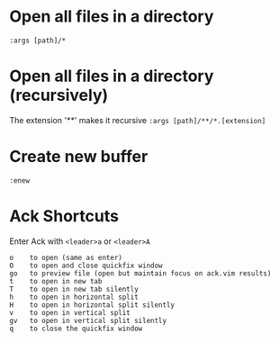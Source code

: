 # Open all files in a directory
`:args [path]/*`

# Open all files in a directory (recursively)
The extension '**' makes it recursive
`:args [path]/**/*.[extension]`

# Create new buffer
`:enew`

# Ack Shortcuts
Enter Ack with `<leader>a` or `<leader>A`

```
o    to open (same as enter)
O    to open and close quickfix window
go   to preview file (open but maintain focus on ack.vim results)
t    to open in new tab
T    to open in new tab silently
h    to open in horizontal split
H    to open in horizontal split silently
v    to open in vertical split
gv   to open in vertical split silently
q    to close the quickfix window
```
